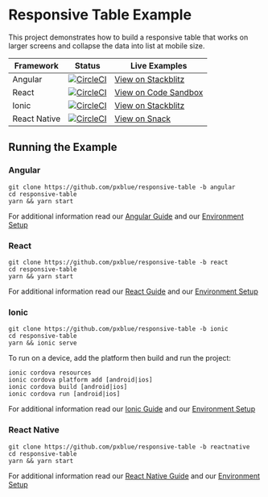 # Responsive Table Example
This project demonstrates how to build a responsive table that works on larger screens and collapse the data into list at mobile size.

| Framework           | Status       | Live Examples  |
| ---------------- |--------------|------------------|
| Angular | [![CircleCI](https://circleci.com/gh/pxblue/responsive-table/tree/angular.svg?style=shield)](https://circleci.com/gh/pxblue/responsive-table/tree/angular) | [View on Stackblitz](https://stackblitz.com/github/pxblue/responsive-table/tree/angular)
| React | [![CircleCI](https://circleci.com/gh/pxblue/responsive-table/tree/react.svg?style=shield)](https://circleci.com/gh/pxblue/responsive-table/tree/react) | [View on Code Sandbox](https://codesandbox.io/s/github/pxblue/responsive-table/tree/react)
| Ionic | [![CircleCI](https://circleci.com/gh/pxblue/responsive-table/tree/ionic.svg?style=shield)](https://circleci.com/gh/pxblue/responsive-table/tree/ionic) | [View on Stackblitz](https://stackblitz.com/github/pxblue/responsive-table/tree/ionic)
| React Native | [![CircleCI](https://circleci.com/gh/pxblue/responsive-table/tree/reactnative.svg?style=shield)](https://circleci.com/gh/pxblue/responsive-table/tree/reactnative) | [View on Snack](https://snack.expo.io/@git/github.com/pxblue/responsive-table@reactnative)

## Running the Example
### Angular
```
git clone https://github.com/pxblue/responsive-table -b angular
cd responsive-table
yarn && yarn start
```
For additional information read our [Angular Guide](https://pxblue.github.io/development/frameworks-web/angular) and our [Environment Setup](https://pxblue.github.io/development/environment)

### React
```
git clone https://github.com/pxblue/responsive-table -b react
cd responsive-table
yarn && yarn start
```
For additional information read our [React Guide](https://pxblue.github.io/development/frameworks-web/react) and our [Environment Setup](https://pxblue.github.io/development/environment)

### Ionic
```
git clone https://github.com/pxblue/responsive-table -b ionic
cd responsive-table
yarn && ionic serve
```
To run on a device, add the platform then build and run the project:
```
ionic cordova resources
ionic cordova platform add [android|ios]
ionic cordova build [android|ios]
ionic cordova run [android|ios]
```
For additional information read our [Ionic Guide](https://pxblue.github.io/development/frameworks-mobile/ionic) and our [Environment Setup](https://pxblue.github.io/development/environment)

### React Native

```
git clone https://github.com/pxblue/responsive-table -b reactnative
cd responsive-table
yarn && yarn start
```
For additional information read our [React Native Guide](https://pxblue.github.io/development/frameworks-mobile/react-native) and our [Environment Setup](https://pxblue.github.io/development/environment)
